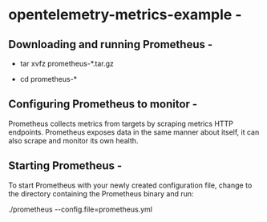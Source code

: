 # opentelemetry-metrics-example -

## Downloading and running Prometheus - 

- tar xvfz prometheus-*.tar.gz

- cd prometheus-*

## Configuring Prometheus to monitor -
Prometheus collects metrics from targets by scraping metrics HTTP endpoints. 
Prometheus exposes data in the same manner about itself, it can also scrape and monitor its own health.

## Starting Prometheus -
To start Prometheus with your newly created configuration file, change to the directory containing the Prometheus binary and run:

./prometheus --config.file=prometheus.yml 

